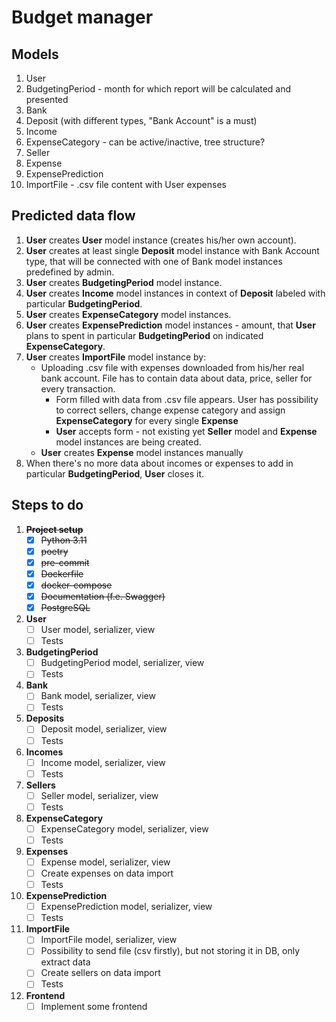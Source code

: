 # Budget manager

## Models

1. User
2. BudgetingPeriod - month for which report will be calculated and presented
3. Bank
4. Deposit (with different types, "Bank Account" is a must)
5. Income
6. ExpenseCategory - can be active/inactive, tree structure?
7. Seller
8. Expense
9. ExpensePrediction
10. ImportFile - .csv file content with User expenses


## Predicted data flow

1. **User** creates **User** model instance (creates his/her own account).
2. **User** creates at least single **Deposit** model instance with Bank Account type, that will be connected with one of Bank model instances predefined by admin.
3. **User** creates **BudgetingPeriod** model instance.
4. **User** creates **Income** model instances in context of **Deposit** labeled with particular **BudgetingPeriod**.
5. **User** creates **ExpenseCategory** model instances.
6. **User** creates **ExpensePrediction** model instances - amount, that **User** plans to spent in particular **BudgetingPeriod** on indicated **ExpenseCategory**.
7. **User** creates **ImportFile** model instance by:
   * Uploading .csv file with expenses downloaded from his/her real bank account. File has to contain data about data, price, seller for every transaction.
       - Form filled with data from .csv file appears. User has possibility to correct sellers, change expense category and assign **ExpenseCategory** for every single **Expense**
       - **User** accepts form - not existing yet **Seller** model and **Expense** model instances are being created.
   * **User** creates **Expense** model instances manually
8. When there's no more data about incomes or expenses to add in particular **BudgetingPeriod**, **User** closes it.


## Steps to do

1. ~~**Project setup**~~
   - [x] ~~Python 3.11~~
   - [x] ~~poetry~~
   - [x] ~~pre-commit~~
   - [x] ~~Dockerfile~~
   - [x] ~~docker-compose~~
   - [x] ~~Documentation (f.e. Swagger)~~
   - [x] ~~PostgreSQL~~

2. **User**
   - [ ] User model, serializer, view
   - [ ] Tests

3. **BudgetingPeriod**
   - [ ] BudgetingPeriod model, serializer, view
   - [ ] Tests

4. **Bank**
   - [ ] Bank model, serializer, view
   - [ ] Tests

5. **Deposits**
   - [ ] Deposit model, serializer, view
   - [ ] Tests

6. **Incomes**
   - [ ] Income model, serializer, view
   - [ ] Tests

7. **Sellers**
   - [ ] Seller model, serializer, view
   - [ ] Tests

8. **ExpenseCategory**
   - [ ] ExpenseCategory model, serializer, view
   - [ ] Tests

9. **Expenses**
   - [ ] Expense model, serializer, view
   - [ ] Create expenses on data import
   - [ ] Tests

10. **ExpensePrediction**
    - [ ] ExpensePrediction model, serializer, view
    - [ ] Tests

11. **ImportFile**
    - [ ] ImportFile model, serializer, view
    - [ ] Possibility to send file (csv firstly), but not storing it in DB, only extract data
    - [ ] Create sellers on data import
    - [ ] Tests

12. **Frontend**
    - [ ] Implement some frontend
